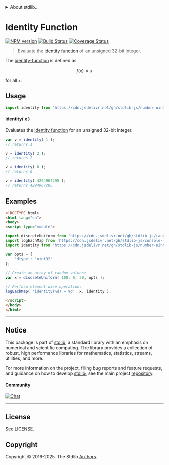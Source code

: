 <!--

@license Apache-2.0

Copyright (c) 2025 The Stdlib Authors.

Licensed under the Apache License, Version 2.0 (the "License");
you may not use this file except in compliance with the License.
You may obtain a copy of the License at

   http://www.apache.org/licenses/LICENSE-2.0

Unless required by applicable law or agreed to in writing, software
distributed under the License is distributed on an "AS IS" BASIS,
WITHOUT WARRANTIES OR CONDITIONS OF ANY KIND, either express or implied.
See the License for the specific language governing permissions and
limitations under the License.

-->


<details>
  <summary>
    About stdlib...
  </summary>
  <p>We believe in a future in which the web is a preferred environment for numerical computation. To help realize this future, we've built stdlib. stdlib is a standard library, with an emphasis on numerical and scientific computation, written in JavaScript (and C) for execution in browsers and in Node.js.</p>
  <p>The library is fully decomposable, being architected in such a way that you can swap out and mix and match APIs and functionality to cater to your exact preferences and use cases.</p>
  <p>When you use stdlib, you can be absolutely certain that you are using the most thorough, rigorous, well-written, studied, documented, tested, measured, and high-quality code out there.</p>
  <p>To join us in bringing numerical computing to the web, get started by checking us out on <a href="https://github.com/stdlib-js/stdlib">GitHub</a>, and please consider <a href="https://opencollective.com/stdlib">financially supporting stdlib</a>. We greatly appreciate your continued support!</p>
</details>

# Identity Function

[![NPM version][npm-image]][npm-url] [![Build Status][test-image]][test-url] [![Coverage Status][coverage-image]][coverage-url] <!-- [![dependencies][dependencies-image]][dependencies-url] -->

> Evaluate the [identity function][identity-function] of an unsigned 32-bit integer.

<section class="intro">

The [identity-function][identity-function] is defined as

<!-- <equation class="equation" label="eq:identity_function" align="center" raw="f(x) = x" alt="Identity function"> -->

```math
f(x) = x
```

<!-- <div class="equation" align="center" data-raw-text="f(x) = x" data-equation="eq:identity_function">
    <img src="https://cdn.jsdelivr.net/gh/stdlib-js/stdlib@ad7afa5d7ec1b1596f8a4828153d8c2e87a90161/lib/node_modules/@stdlib/number/uint32/base/identity/docs/img/equation_identity_function.svg" alt="Identity function">
    <br>
</div> -->

<!-- </equation> -->

for all `x`.

</section>

<!-- /.intro -->



<section class="usage">

## Usage

```javascript
import identity from 'https://cdn.jsdelivr.net/gh/stdlib-js/number-uint32-base-identity@esm/index.mjs';
```

#### identity( x )

Evaluates the [identity function][identity-function] for an unsigned 32-bit integer.

```javascript
var v = identity( 1 );
// returns 1

v = identity( 2 );
// returns 2

v = identity( 0 );
// returns 0

v = identity( 4294967295 );
// returns 4294967295
```

</section>

<!-- /.usage -->

<section class="examples">

## Examples

<!-- eslint no-undef: "error" -->

```html
<!DOCTYPE html>
<html lang="en">
<body>
<script type="module">

import discreteUniform from 'https://cdn.jsdelivr.net/gh/stdlib-js/random-array-discrete-uniform@esm/index.mjs';
import logEachMap from 'https://cdn.jsdelivr.net/gh/stdlib-js/console-log-each-map@esm/index.mjs';
import identity from 'https://cdn.jsdelivr.net/gh/stdlib-js/number-uint32-base-identity@esm/index.mjs';

var opts = {
    'dtype': 'uint32'
};

// Create an array of random values:
var x = discreteUniform( 100, 0, 50, opts );

// Perform element-wise operation:
logEachMap( 'identity(%d) = %d', x, identity );

</script>
</body>
</html>
```

</section>

<!-- /.examples -->

<!-- C interface documentation. -->



<!-- Section for related `stdlib` packages. Do not manually edit this section, as it is automatically populated. -->

<section class="related">

</section>

<!-- /.related -->

<!-- Section for all links. Make sure to keep an empty line after the `section` element and another before the `/section` close. -->


<section class="main-repo" >

* * *

## Notice

This package is part of [stdlib][stdlib], a standard library with an emphasis on numerical and scientific computing. The library provides a collection of robust, high performance libraries for mathematics, statistics, streams, utilities, and more.

For more information on the project, filing bug reports and feature requests, and guidance on how to develop [stdlib][stdlib], see the main project [repository][stdlib].

#### Community

[![Chat][chat-image]][chat-url]

---

## License

See [LICENSE][stdlib-license].


## Copyright

Copyright &copy; 2016-2025. The Stdlib [Authors][stdlib-authors].

</section>

<!-- /.stdlib -->

<!-- Section for all links. Make sure to keep an empty line after the `section` element and another before the `/section` close. -->

<section class="links">

[npm-image]: http://img.shields.io/npm/v/@stdlib/number-uint32-base-identity.svg
[npm-url]: https://npmjs.org/package/@stdlib/number-uint32-base-identity

[test-image]: https://github.com/stdlib-js/number-uint32-base-identity/actions/workflows/test.yml/badge.svg?branch=main
[test-url]: https://github.com/stdlib-js/number-uint32-base-identity/actions/workflows/test.yml?query=branch:main

[coverage-image]: https://img.shields.io/codecov/c/github/stdlib-js/number-uint32-base-identity/main.svg
[coverage-url]: https://codecov.io/github/stdlib-js/number-uint32-base-identity?branch=main

<!--

[dependencies-image]: https://img.shields.io/david/stdlib-js/number-uint32-base-identity.svg
[dependencies-url]: https://david-dm.org/stdlib-js/number-uint32-base-identity/main

-->

[chat-image]: https://img.shields.io/gitter/room/stdlib-js/stdlib.svg
[chat-url]: https://app.gitter.im/#/room/#stdlib-js_stdlib:gitter.im

[stdlib]: https://github.com/stdlib-js/stdlib

[stdlib-authors]: https://github.com/stdlib-js/stdlib/graphs/contributors

[umd]: https://github.com/umdjs/umd
[es-module]: https://developer.mozilla.org/en-US/docs/Web/JavaScript/Guide/Modules

[deno-url]: https://github.com/stdlib-js/number-uint32-base-identity/tree/deno
[deno-readme]: https://github.com/stdlib-js/number-uint32-base-identity/blob/deno/README.md
[umd-url]: https://github.com/stdlib-js/number-uint32-base-identity/tree/umd
[umd-readme]: https://github.com/stdlib-js/number-uint32-base-identity/blob/umd/README.md
[esm-url]: https://github.com/stdlib-js/number-uint32-base-identity/tree/esm
[esm-readme]: https://github.com/stdlib-js/number-uint32-base-identity/blob/esm/README.md
[branches-url]: https://github.com/stdlib-js/number-uint32-base-identity/blob/main/branches.md

[stdlib-license]: https://raw.githubusercontent.com/stdlib-js/number-uint32-base-identity/main/LICENSE

[identity-function]: https://en.wikipedia.org/wiki/Identity_function

<!-- <related-links> -->

<!-- </related-links> -->

</section>

<!-- /.links -->
